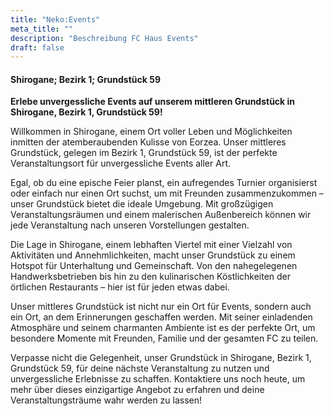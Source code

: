 ```yaml
---
title: "Neko:Events"
meta_title: ""
description: "Beschreibung FC Haus Events"
draft: false
---
```


#### Shirogane; Bezirk 1; Grundstück 59

**Erlebe unvergessliche Events auf unserem mittleren Grundstück in Shirogane, Bezirk 1, Grundstück 59!**

Willkommen in Shirogane, einem Ort voller Leben und Möglichkeiten inmitten der atemberaubenden Kulisse von Eorzea. Unser mittleres Grundstück, gelegen im Bezirk 1, Grundstück 59, ist der perfekte Veranstaltungsort für unvergessliche Events aller Art.

Egal, ob du eine epische Feier planst, ein aufregendes Turnier organisierst oder einfach nur einen Ort suchst, um mit Freunden zusammenzukommen – unser Grundstück bietet die ideale Umgebung. Mit großzügigen Veranstaltungsräumen und einem malerischen Außenbereich können wir jede Veranstaltung nach unseren Vorstellungen gestalten.

Die Lage in Shirogane, einem lebhaften Viertel mit einer Vielzahl von Aktivitäten und Annehmlichkeiten, macht unser Grundstück zu einem Hotspot für Unterhaltung und Gemeinschaft. Von den nahegelegenen Handwerksbetrieben bis hin zu den kulinarischen Köstlichkeiten der örtlichen Restaurants – hier ist für jeden etwas dabei.

Unser mittleres Grundstück ist nicht nur ein Ort für Events, sondern auch ein Ort, an dem Erinnerungen geschaffen werden. Mit seiner einladenden Atmosphäre und seinem charmanten Ambiente ist es der perfekte Ort, um besondere Momente mit Freunden, Familie und der gesamten FC zu teilen.

Verpasse nicht die Gelegenheit, unser Grundstück in Shirogane, Bezirk 1, Grundstück 59, für deine nächste Veranstaltung zu nutzen und unvergessliche Erlebnisse zu schaffen. Kontaktiere uns noch heute, um mehr über dieses einzigartige Angebot zu erfahren und deine Veranstaltungsträume wahr werden zu lassen!
